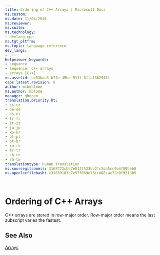 ```yaml
---
title: Ordering of C++ Arrays | Microsoft Docs
ms.custom: 
ms.date: 11/04/2016
ms.reviewer: 
ms.suite: 
ms.technology:
- devlang-cpp
ms.tgt_pltfrm: 
ms.topic: language-reference
dev_langs:
- C++
helpviewer_keywords:
- sequence
- sequence, C++ arrays
- arrays [C++]
ms.assetid: ec53baa3-b77e-49be-911f-61fa1362943f
caps.latest.revision: 8
author: mikeblome
ms.author: mblome
manager: ghogen
translation.priority.ht:
- cs-cz
- de-de
- es-es
- fr-fr
- it-it
- ja-jp
- ko-kr
- pl-pl
- pt-br
- ru-ru
- tr-tr
- zh-cn
- zh-tw
translationtype: Human Translation
ms.sourcegitcommit: 3168772cbb7e8127523bc2fc2da5cc9b4f59beb8
ms.openlocfilehash: c3f639183c7e57f069e76fc808cac72c0f921db5

---
```

# Ordering of C++ Arrays
C++ arrays are stored in row-major order. Row-major order means the last subscript varies the fastest.  
  
## See Also  
 [Arrays](../cpp/arrays-cpp.md)


<!--HONumber=Jan17_HO1-->


